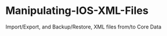 Manipulating-IOS-XML-Files
==========================

Import/Export, and  Backup/Restore, XML files from/to Core Data
